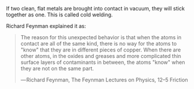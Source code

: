 If two clean, flat metals are brought into contact in vacuum, they will stick together as one. This is called cold welding.

Richard Feynman explained it as:

> The reason for this unexpected behavior is that when the atoms in contact are all of the same kind, there is no way for the atoms to "know" that they are in different pieces of copper. When there are other atoms, in the oxides and greases and more complicated thin surface layers of contaminants in between, the atoms "know" when they are not on the same part.
> 
> — Richard Feynman, The Feynman Lectures on Physics, 12–5 Friction